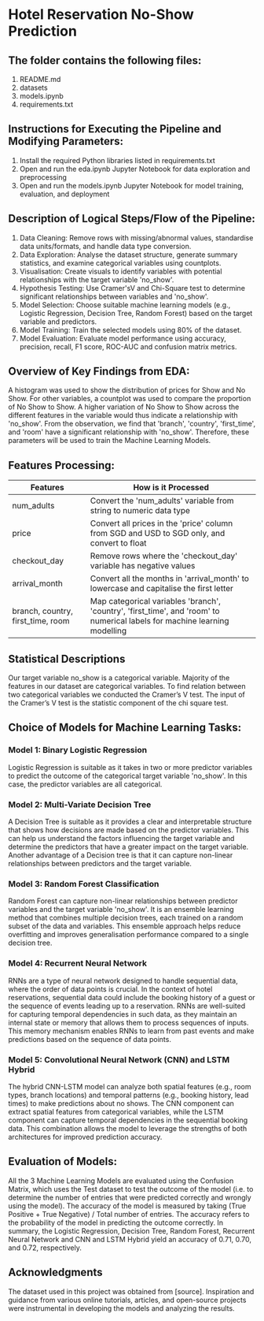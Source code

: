 <h1>Hotel Reservation No-Show Prediction</h1>

<h2>The folder contains the following files:</h2>

1. README.md
2. datasets
3. models.ipynb
4. requirements.txt

<h2>Instructions for Executing the Pipeline and Modifying Parameters:</h2>

1. Install the required Python libraries listed in requirements.txt
2. Open and run the eda.ipynb Jupyter Notebook for data exploration and preprocessing
3. Open and run the models.ipynb Jupyter Notebook for model training, evaluation, and deployment

<h2>Description of Logical Steps/Flow of the Pipeline:</h2>

1. Data Cleaning: Remove rows with missing/abnormal values, standardise data units/formats, and handle data type conversion.
2. Data Exploration: Analyse the dataset structure, generate summary statistics, and examine categorical variables using countplots.
3. Visualisation: Create visuals to identify variables with potential relationships with the target variable 'no_show'.
4. Hypothesis Testing: Use Cramer'sV and Chi-Square test to determine significant relationships between variables and 'no_show'.
5. Model Selection: Choose suitable machine learning models (e.g., Logistic Regression, Decision Tree, Random Forest) based on the target variable and predictors.
6. Model Training: Train the selected models using 80% of the dataset.
7. Model Evaluation: Evaluate model performance using accuracy, precision, recall, F1 score, ROC-AUC and confusion matrix metrics.

<h2>Overview of Key Findings from EDA:</h2>

A histogram was used to show the distribution of prices for Show and No Show. For other variables, a countplot was used to compare the proportion of No Show to Show. A higher variation of No Show to Show across the different features in the variable would thus indicate a relationship with 'no_show'. From the observation, we find that 'branch', 'country', 'first_time', and 'room' have a significant relationship with 'no_show'. Therefore, these parameters will be used to train the Machine Learning Models.

<h2>Features Processing:</h2>

| Features                             | How is it Processed                                                                                |
|-----------------------------------------------------|-----------------------------------------------------------------------------------------------|
| num_adults| Convert the 'num_adults' variable from string to numeric data type|
| price| Convert all prices in the 'price' column from SGD and USD to SGD only, and convert to float|
| checkout_day| Remove rows where the 'checkout_day' variable has negative values|
| arrival_month| Convert all the months in 'arrival_month' to lowercase and capitalise the first letter|
|branch, country, first_time, room| Map categorical variables 'branch', 'country', 'first_time', and 'room' to numerical labels for machine learning modelling|
<h2> Statistical Descriptions </h2>

Our target variable no_show is a categorical variable. Majority of the features in our dataset are categorical variables. To find relation between two categorical variables we conducted the Cramer’s V test. The input of the Cramer’s V test is the statistic component of the chi square test.

<h2>Choice of Models for Machine Learning Tasks:</h2>

<h3>Model 1: Binary Logistic Regression</h3>

Logistic Regression is suitable as it takes in two or more predictor variables to predict the outcome of the categorical target variable 'no_show'. In this case, the predictor variables are all categorical.

<h3>Model 2: Multi-Variate Decision Tree</h3>

A Decision Tree is suitable as it provides a clear and interpretable structure that shows how decisions are made based on the predictor variables. This can help us understand the factors influencing the target variable and determine the predictors that have a greater impact on the target variable. Another advantage of a Decision tree is that it can capture non-linear relationships between predictors and the target variable.

<h3>Model 3: Random Forest Classification</h3>

Random Forest can capture non-linear relationships between predictor variables and the target variable 'no_show'. It is an ensemble learning method that combines multiple decision trees, each trained on a random subset of the data and variables. This ensemble approach helps reduce overfitting and improves generalisation performance compared to a single decision tree.

<h3>Model 4: Recurrent Neural Network</h3>

RNNs are a type of neural network designed to handle sequential data, where the order of data points is crucial. In the context of hotel reservations, sequential data could include the booking history of a guest or the sequence of events leading up to a reservation. RNNs are well-suited for capturing temporal dependencies in such data, as they maintain an internal state or memory that allows them to process sequences of inputs. This memory mechanism enables RNNs to learn from past events and make predictions based on the sequence of data points.

<h3>Model 5: Convolutional Neural Network (CNN) and LSTM Hybrid</h3>

The hybrid CNN-LSTM model can analyze both spatial features (e.g., room types, branch locations) and temporal patterns (e.g., booking history, lead times) to make predictions about no shows. The CNN component can extract spatial features from categorical variables, while the LSTM component can capture temporal dependencies in the sequential booking data. This combination allows the model to leverage the strengths of both architectures for improved prediction accuracy.
<h2>Evaluation of Models:</h2>

All the 3 Machine Learning Models are evaluated using the Confusion Matrix, which uses the Test dataset to test the outcome of the model (i.e. to determine the number of entries that were predicted correctly and wrongly using the model). The accuracy of the model is measured by taking (True Positive + True Negative) / Total number of entries. The accuracy refers to the probability of the model in predicting the outcome correctly. In summary, the Logistic Regression, Decision Tree, Random Forest, Recurrent Neural Network and CNN and LSTM Hybrid yield an accuracy of 0.71, 0.70, and 0.72, respectively.

<h2> Acknowledgments </h2>

The dataset used in this project was obtained from [source].
Inspiration and guidance from various online tutorials, articles, and open-source projects were instrumental in developing the models and analyzing the results.
